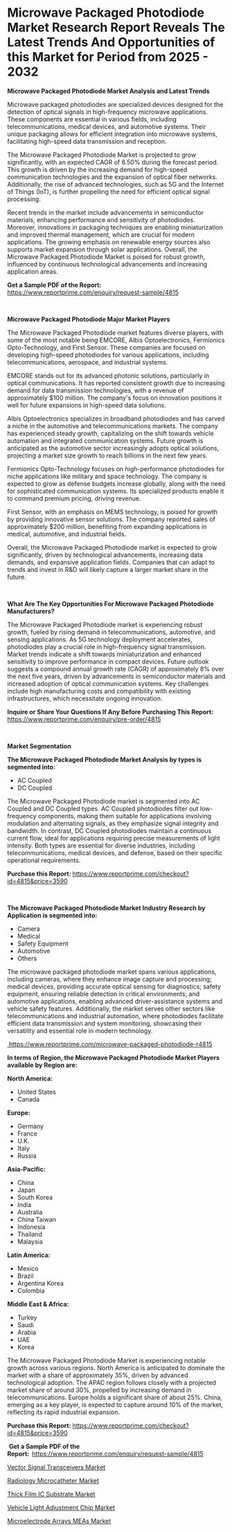 <p><h1>Microwave Packaged Photodiode Market Research Report Reveals The Latest Trends And Opportunities of this Market for Period from 2025 - 2032</h1></p><p><strong>Microwave Packaged Photodiode Market Analysis and Latest Trends</strong></p>
<p><p>Microwave packaged photodiodes are specialized devices designed for the detection of optical signals in high-frequency microwave applications. These components are essential in various fields, including telecommunications, medical devices, and automotive systems. Their unique packaging allows for efficient integration into microwave systems, facilitating high-speed data transmission and reception.</p><p>The Microwave Packaged Photodiode Market is projected to grow significantly, with an expected CAGR of 6.50% during the forecast period. This growth is driven by the increasing demand for high-speed communication technologies and the expansion of optical fiber networks. Additionally, the rise of advanced technologies, such as 5G and the Internet of Things (IoT), is further propelling the need for efficient optical signal processing.</p><p>Recent trends in the market include advancements in semiconductor materials, enhancing performance and sensitivity of photodiodes. Moreover, innovations in packaging techniques are enabling miniaturization and improved thermal management, which are crucial for modern applications. The growing emphasis on renewable energy sources also supports market expansion through solar applications. Overall, the Microwave Packaged Photodiode Market is poised for robust growth, influenced by continuous technological advancements and increasing application areas.</p></p>
<p><strong>Get a Sample PDF of the Report:&nbsp;</strong> <a href="https://www.reportprime.com/enquiry/request-sample/4815?utm_campaign=40&utm_medium=2&utm_source=Github&utm_content=ia&utm_term=19032025&utm_id=microwave-packaged-photodiode">https://www.reportprime.com/enquiry/request-sample/4815</a></p>
<p>&nbsp;</p>
<p><strong>Microwave Packaged Photodiode Major Market Players</strong></p>
<p><p>The Microwave Packaged Photodiode market features diverse players, with some of the most notable being EMCORE, Albis Optoelectronics, Fermionics Opto-Technology, and First Sensor. These companies are focused on developing high-speed photodiodes for various applications, including telecommunications, aerospace, and industrial systems.</p><p>EMCORE stands out for its advanced photonic solutions, particularly in optical communications. It has reported consistent growth due to increasing demand for data transmission technologies, with a revenue of approximately $100 million. The company's focus on innovation positions it well for future expansions in high-speed data solutions.</p><p>Albis Optoelectronics specializes in broadband photodiodes and has carved a niche in the automotive and telecommunications markets. The company has experienced steady growth, capitalizing on the shift towards vehicle automation and integrated communication systems. Future growth is anticipated as the automotive sector increasingly adopts optical solutions, projecting a market size growth to reach billions in the next few years.</p><p>Fermionics Opto-Technology focuses on high-performance photodiodes for niche applications like military and space technology. The company is expected to grow as defense budgets increase globally, along with the need for sophisticated communication systems. Its specialized products enable it to command premium pricing, driving revenue.</p><p>First Sensor, with an emphasis on MEMS technology, is poised for growth by providing innovative sensor solutions. The company reported sales of approximately $200 million, benefiting from expanding applications in medical, automotive, and industrial fields.</p><p>Overall, the Microwave Packaged Photodiode market is expected to grow significantly, driven by technological advancements, increasing data demands, and expansive application fields. Companies that can adapt to trends and invest in R&D will likely capture a larger market share in the future.</p></p>
<p>&nbsp;</p>
<p><strong>What Are The Key Opportunities For Microwave Packaged Photodiode Manufacturers?</strong></p>
<p><p>The Microwave Packaged Photodiode market is experiencing robust growth, fueled by rising demand in telecommunications, automotive, and sensing applications. As 5G technology deployment accelerates, photodiodes play a crucial role in high-frequency signal transmission. Market trends indicate a shift towards miniaturization and enhanced sensitivity to improve performance in compact devices. Future outlook suggests a compound annual growth rate (CAGR) of approximately 8% over the next five years, driven by advancements in semiconductor materials and increased adoption of optical communication systems. Key challenges include high manufacturing costs and compatibility with existing infrastructures, which necessitate ongoing innovation.</p></p>
<p><strong>Inquire or Share Your Questions If Any Before Purchasing This Report:</strong> <a href="https://www.reportprime.com/enquiry/pre-order/4815?utm_campaign=40&utm_medium=2&utm_source=Github&utm_content=ia&utm_term=19032025&utm_id=microwave-packaged-photodiode">https://www.reportprime.com/enquiry/pre-order/4815</a></p>
<p>&nbsp;</p>
<p><strong>Market Segmentation</strong></p>
<p><strong>The Microwave Packaged Photodiode Market Analysis by types is segmented into:</strong></p>
<p><ul><li>AC Coupled</li><li>DC Coupled</li></ul></p>
<p><p>The Microwave Packaged Photodiode market is segmented into AC Coupled and DC Coupled types. AC Coupled photodiodes filter out low-frequency components, making them suitable for applications involving modulation and alternating signals, as they emphasize signal integrity and bandwidth. In contrast, DC Coupled photodiodes maintain a continuous current flow, ideal for applications requiring precise measurements of light intensity. Both types are essential for diverse industries, including telecommunications, medical devices, and defense, based on their specific operational requirements.</p></p>
<p><strong>Purchase this Report:&nbsp;</strong><a href="https://www.reportprime.com/checkout?id=4815&price=3590&utm_campaign=40&utm_medium=2&utm_source=Github&utm_content=ia&utm_term=19032025&utm_id=microwave-packaged-photodiode">https://www.reportprime.com/checkout?id=4815&price=3590</a></p>
<p>&nbsp;</p>
<p><strong>The Microwave Packaged Photodiode Market Industry Research by Application is segmented into:</strong></p>
<p><ul><li>Camera</li><li>Medical</li><li>Safety Equipment</li><li>Automotive</li><li>Others</li></ul></p>
<p><p>The microwave packaged photodiode market spans various applications, including cameras, where they enhance image capture and processing; medical devices, providing accurate optical sensing for diagnostics; safety equipment, ensuring reliable detection in critical environments; and automotive applications, enabling advanced driver-assistance systems and vehicle safety features. Additionally, the market serves other sectors like telecommunications and industrial automation, where photodiodes facilitate efficient data transmission and system monitoring, showcasing their versatility and essential role in modern technology.</p></p>
<p><a href="https://www.reportprime.com/microwave-packaged-photodiode-r4815?utm_campaign=40&utm_medium=2&utm_source=Github&utm_content=ia&utm_term=19032025&utm_id=microwave-packaged-photodiode">&nbsp;https://www.reportprime.com/microwave-packaged-photodiode-r4815</a></p>
<p><strong>In terms of Region, the Microwave Packaged Photodiode Market Players available by Region are:</strong></p>
<p>
    <p> <strong> North America: </strong>
        <ul>
            <li>United States</li>
            <li>Canada</li>
        </ul>
        </p> 
    <p> <strong> Europe: </strong>
        <ul>
            <li>Germany</li>
            <li>France</li>
            <li>U.K.</li>
            <li>Italy</li>
            <li>Russia</li>
        </ul>
        </p> 
    <p> <strong> Asia-Pacific: </strong>
        <ul>
            <li>China</li>
            <li>Japan</li>
            <li>South Korea</li>
            <li>India</li>
            <li>Australia</li>
            <li>China Taiwan</li>
            <li>Indonesia</li>
            <li>Thailand</li>
            <li>Malaysia</li>
        </ul>
        </p> 
    <p> <strong> Latin America: </strong>
        <ul>
            <li>Mexico</li>
            <li>Brazil</li>
            <li>Argentina Korea</li>
            <li>Colombia</li>
        </ul>
        </p> 
    <p> <strong> Middle East & Africa: </strong>
        <ul>
            <li>Turkey</li>
            <li>Saudi</li>
            <li>Arabia</li>
            <li>UAE</li>
            <li>Korea</li>
        </ul>
    </p>
    </p>
<p><p>The Microwave Packaged Photodiode Market is experiencing notable growth across various regions. North America is anticipated to dominate the market with a share of approximately 35%, driven by advanced technological adoption. The APAC region follows closely with a projected market share of around 30%, propelled by increasing demand in telecommunications. Europe holds a significant share of about 25%. China, emerging as a key player, is expected to capture around 10% of the market, reflecting its rapid industrial expansion.</p></p>
<p><strong>Purchase this Report: </strong><a href="https://www.reportprime.com/checkout?id=4815&price=3590&utm_campaign=40&utm_medium=2&utm_source=Github&utm_content=ia&utm_term=19032025&utm_id=microwave-packaged-photodiode">https://www.reportprime.com/checkout?id=4815&price=3590</a></p>
<p>&nbsp;<strong>Get a Sample PDF of the Report:&nbsp;&nbsp;</strong><a href="https://www.reportprime.com/enquiry/request-sample/4815?utm_campaign=40&utm_medium=2&utm_source=Github&utm_content=ia&utm_term=19032025&utm_id=microwave-packaged-photodiode">https://www.reportprime.com/enquiry/request-sample/4815</a></p>
<p><strong></strong></p>
<p><p><a href="https://github.com/muoioconzej8/Market-Research-Report-List-1/blob/main/vector-signal-transceivers-market.md?utm_campaign=40&utm_medium=2&utm_source=Github&utm_content=ia&utm_term=19032025&utm_id=microwave-packaged-photodiode">Vector Signal Transceivers Market</a></p><p><a href="https://github.com/obajimlaweh59/Market-Research-Report-List-1/blob/main/radiology-microcatheter-market.md?utm_campaign=40&utm_medium=2&utm_source=Github&utm_content=ia&utm_term=19032025&utm_id=microwave-packaged-photodiode">Radiology Microcatheter Market</a></p><p><a href="https://github.com/botocniveda/Market-Research-Report-List-1/blob/main/thick-film-ic-substrate-market.md?utm_campaign=40&utm_medium=2&utm_source=Github&utm_content=ia&utm_term=19032025&utm_id=microwave-packaged-photodiode">Thick Film IC Substrate Market</a></p><p><a href="https://github.com/kuciakkukalo/Market-Research-Report-List-1/blob/main/vehicle-light-adjustment-chip-market.md?utm_campaign=40&utm_medium=2&utm_source=Github&utm_content=ia&utm_term=19032025&utm_id=microwave-packaged-photodiode">Vehicle Light Adjustment Chip Market</a></p><p><a href="https://github.com/cordaysamaya/Market-Research-Report-List-1/blob/main/microelectrode-arrays-meas-market.md?utm_campaign=40&utm_medium=2&utm_source=Github&utm_content=ia&utm_term=19032025&utm_id=microwave-packaged-photodiode">Microelectrode Arrays MEAs Market</a></p></p>